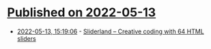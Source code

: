 # [Published on 2022-05-13](index.md)

* [2022-05-13, 15:19:06](https://news.ycombinator.com/item?id=31368753) - [Sliderland – Creative coding with 64 HTML sliders](https://sliderland.blinry.org/)
